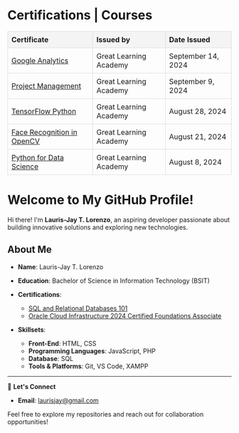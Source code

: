 <!DOCTYPE html>
<html lang="en">
<head>
    <meta charset="UTF-8">
    <meta name="viewport" content="width=device-width, initial-scale=1.0">
    <title>Certifications</title>
    <style>
        table {
            width: 100%;
            border-collapse: collapse;
        }
        th, td {
            border: 1px solid #ddd;
            padding: 8px;
            text-align: left;
        }
        th {
            background-color: #f4f4f4;
        }
    </style>
</head>
<body>
    <h1>Certifications | Courses</h1>
    <table>
        <tr>
            <th>Certificate</th>
            <th>Issued by</th>
            <th>Date Issued</th>
        </tr>
        <tr>
            <td><a href="#">Google Analytics</a></td>
            <td>Great Learning Academy</td>
            <td>September 14, 2024</td>
        </tr>
        <tr>
            <td><a href="#">Project Management</a></td>
            <td>Great Learning Academy</td>
            <td>September 9, 2024</td>
        </tr>
        <tr>
            <td><a href="#">TensorFlow Python</a></td>
            <td>Great Learning Academy</td>
            <td>August 28, 2024</td>
        </tr>
        <tr>
            <td><a href="#">Face Recognition in OpenCV</a></td>
            <td>Great Learning Academy</td>
            <td>August 21, 2024</td>
        </tr>
        <tr>
            <td><a href="#">Python for Data Science</a></td>
            <td>Great Learning Academy</td>
            <td>August 8, 2024</td>
        </tr>
    </table>
</body>
</html>

# Welcome to My GitHub Profile!

Hi there! I'm **Lauris-Jay T. Lorenzo**, an aspiring developer passionate about building innovative solutions and exploring new technologies.

## About Me  

- **Name**: Lauris-Jay T. Lorenzo  
- **Education**: Bachelor of Science in Information Technology (BSIT)  
- **Certifications**:
  - [SQL and Relational Databases 101](https://courses.cognitiveclass.ai/certificates/3250b7caab7340a5b924a29946aefad2)
  - [Oracle Cloud Infrastructure 2024 Certified Foundations Associate](https://catalog-education.oracle.com/pls/certview/sharebadge?id=3FC6CD10C84C4273466F4C620304EA30FE9FD8CB33F3878A9382283A313827C9)

- **Skillsets**:  
  - **Front-End**: HTML, CSS  
  - **Programming Languages**: JavaScript, PHP  
  - **Database**: SQL  
  - **Tools & Platforms**: Git, VS Code, XAMPP  

---

🌟 **Let's Connect**  
- **Email**: [laurisjay@gmail.com](mailto:laurisjay@gmail.com)  

Feel free to explore my repositories and reach out for collaboration opportunities!
